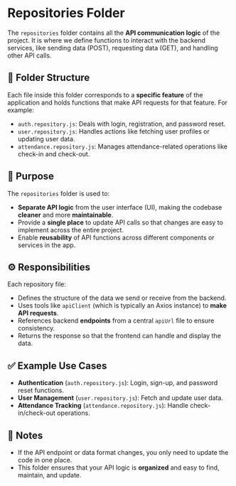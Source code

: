 # Repositories Folder

The `repositories` folder contains all the **API communication logic** of the project. It is where we define functions to interact with the backend services, like sending data (POST), requesting data (GET), and handling other API calls.

## 📁 Folder Structure

Each file inside this folder corresponds to a **specific feature** of the application and holds functions that make API requests for that feature. For example:

- `auth.repository.js`: Deals with login, registration, and password reset.
- `user.repository.js`: Handles actions like fetching user profiles or updating user data.
- `attendance.repository.js`: Manages attendance-related operations like check-in and check-out.

## 🎯 Purpose

The `repositories` folder is used to:
- **Separate API logic** from the user interface (UI), making the codebase **cleaner** and more **maintainable**.
- Provide a **single place** to update API calls so that changes are easy to implement across the entire project.
- Enable **reusability** of API functions across different components or services in the app.

## ⚙️ Responsibilities

Each repository file:
- Defines the structure of the data we send or receive from the backend.
- Uses tools like `apiClient` (which is typically an Axios instance) to **make API requests**.
- References backend **endpoints** from a central `apiUrl` file to ensure consistency.
- Returns the response so that the frontend can handle and display the data.

## ✅ Example Use Cases

- **Authentication** (`auth.repository.js`): Login, sign-up, and password reset functions.
- **User Management** (`user.repository.js`): Fetch and update user data.
- **Attendance Tracking** (`attendance.repository.js`): Handle check-in/check-out operations.

## 📝 Notes

- If the API endpoint or data format changes, you only need to update the code in one place.
- This folder ensures that your API logic is **organized** and easy to find, maintain, and update.
